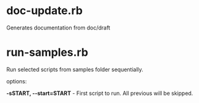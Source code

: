 doc-update.rb
===

Generates documentation from doc/draft

run-samples.rb
===

Run selected scripts from samples folder sequentially.

options:

**-sSTART, --start=START** - First script to run. All previous will be skipped.